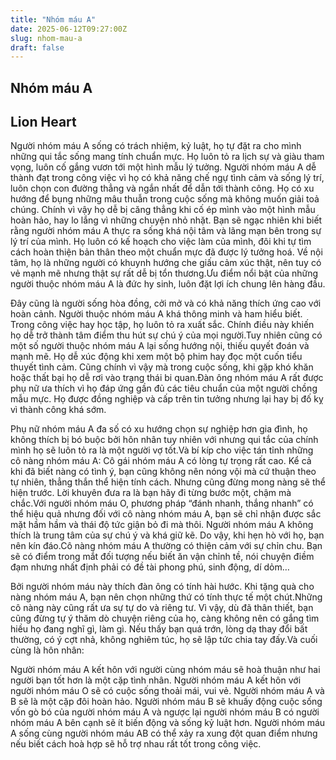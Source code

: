 ```yaml
---
title: "Nhóm máu A"
date: 2025-06-12T09:27:00Z
slug: nhom-mau-a
draft: false
---
```


## Nhóm máu A

## Lion Heart

Người nhóm máu A sống có trách nhiệm, kỷ luật, họ tự đặt ra cho mình những qui tắc sống mang tính chuẩn mực. Họ luôn tỏ ra lịch sự và giàu tham vọng, luôn cố gắng vươn tới một hình mẫu lý tưởng. Người nhóm máu A dễ thành đạt trong công việc vì họ có khả năng chế ngự tình cảm và sống lý trí, luôn chọn con đường thẳng và ngắn nhất để dẫn tới thành công. Họ có xu hướng để bụng những mâu thuẫn trong cuộc sống mà không muốn giải toả chúng. Chính vì vậy họ dễ bị căng thẳng khi cố ép mình vào một hình mẫu hoàn hảo, hay lo lắng vì những chuyện nhỏ nhặt. Bạn sẽ ngạc nhiên khi biết rằng người nhóm máu A thực ra sống khá nội tâm và lãng mạn bên trong sự lý trí của mình. Họ luôn có kế hoạch cho việc làm của mình, đôi khi tự tìm cách hoàn thiện bản thân theo một chuẩn mực đã được lý tưởng hoá. Về nội tâm, họ là những người có khuynh hướng che giấu cảm xúc thật, nên tuy có vẻ mạnh mẽ nhưng thật sự rất dễ bị tổn thương.Ưu điểm nổi bật của những người thuộc nhóm máu A là đức hy sinh, luôn đặt lợi ích chung lên hàng đầu. 

Đây cũng là người sống hòa đồng, cởi mở và có khả năng thích ứng cao với hoàn cảnh. Người thuộc nhóm máu A khá thông minh và ham hiểu biết. Trong công việc hay học tập, họ luôn tỏ ra xuất sắc. Chính điều này khiến họ dễ trở thành tâm điểm thu hút sự chú ý của mọi người.Tuy nhiên cũng có một số người thuộc nhóm máu A lại sống hướng nội, thiếu quyết đoán và mạnh mẽ. Họ dễ xúc động khi xem một bộ phim hay đọc một cuốn tiểu thuyết tình cảm. Cũng chính vì vậy mà trong cuộc sống, khi gặp khó khăn hoặc thất bại họ dễ rơi vào trạng thái bi quan.Đàn ông nhóm máu A rất được phụ nữ ưa thích vì họ đáp ứng gần đủ các tiêu chuẩn của một người chồng mẫu mực. Họ được đồng nghiệp và cấp trên tin tưởng nhưng lại hay bị đố kỵ vì thành công khá sớm.

Phụ nữ nhóm máu A đa số có xu hướng chọn sự nghiệp hơn gia đình, họ không thích bị bó buộc bởi hôn nhân tuy nhiên với nhưng qui tắc của chính mình họ sẽ luôn tỏ ra là một người vợ tốt.Và bí kíp cho việc tán tỉnh những cô nàng nhóm máu A: Cô gái nhóm máu A có lòng tự trọng rất cao. Kể cả khi đã biết nàng có tình ý, bạn cũng không nên nóng vội mà cứ thuận theo tự nhiên, thẳng thắn thể hiện tính cách. Nhưng cũng đừng mong nàng sẽ thể hiện trước. Lời khuyên đưa ra là bạn hãy đi từng bước một, chậm mà chắc.Với người nhóm máu O, phương pháp “đánh nhanh, thắng nhanh” có thể hiệu quả nhưng đối với cô nàng nhóm máu A, bạn sẽ chỉ nhận được sắc mặt hầm hầm và thái độ tức giận bỏ đi mà thôi. Người nhóm máu A không thích là trung tâm của sự chú ý và khá giữ kẽ. Do vậy, khi hẹn hò với họ, bạn nên kín đáo.Cô nàng nhóm máu A thường có thiện cảm với sự chỉn chu. Bạn sẽ có điểm trong mắt đối tượng nếu biết ăn vận chỉnh tề, nói chuyện điềm đạm nhưng nhất định phải có đề tài phong phú, sinh động, dí dỏm… 

Bởi người nhóm máu này thích đàn ông có tính hài hước. Khi tặng quà cho nàng nhóm máu A, bạn nên chọn những thứ có tính thực tế một chút.Những cô nàng này cũng rất ưa sự tự do và riêng tư. Vì vậy, dù đã thân thiết, bạn cũng đừng tự ý thăm dò chuyện riêng của họ, càng không nên có gắng tìm hiều họ đang nghĩ gì, làm gì. Nếu thấy bạn quá trớn, lòng dạ thay đổi bất thường, có ý cợt nhả, không nghiêm túc, họ sẽ lập tức chia tay đấy.Và cuối cùng là hôn nhân:

Người nhóm máu A kết hôn với người cùng nhóm máu sẽ hoà thuận như hai người bạn tốt hơn là một cặp tình nhân.
Người nhóm máu A kết hôn với người nhóm máu O sẽ có cuộc sống thoải mái, vui vẻ.
Người nhóm máu A và B sẽ là một cặp đôi hoàn hảo. Người nhóm máu B sẽ khuấy động cuộc sống vốn gò bó của người nhóm máu A và ngược lại người nhóm máu B có người nhóm máu A bên cạnh sẽ ít biến động và sống kỷ luật hơn.
Người nhóm máu A sống cùng người nhóm máu AB có thể xảy ra xung đột quan điểm nhưng nếu biết cách hoà hợp sẽ hỗ trợ nhau rất tốt trong công việc.
